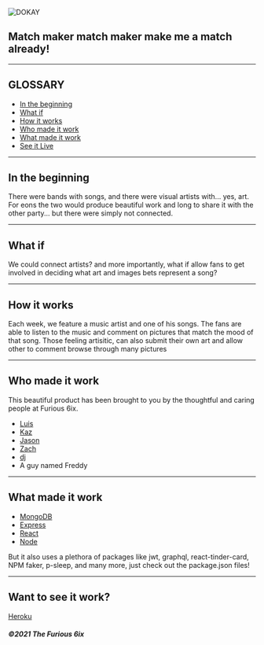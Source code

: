 ![DOKAY](https://user-images.githubusercontent.com/54341829/126934427-e90e942e-7a66-4777-a2f5-087a5407a69e.gif)

## Match maker match maker make me a match already!

---

## GLOSSARY

- [In the beginning](##In-the-beginning)
- [What if](#what-if)
- [How it works](#how-it-works)
- [Who made it work](#who-made-it-work)
- [What made it work](#what-made-it-work)
- [See it Live](#see-it-live)

---

## In the beginning

There were bands with songs, and there were visual artists with... yes, art. For eons the two would produce beautiful work and long to share it with the other party... but there were simply not connected.

---

## What if

We could connect artists? and more importantly, what if allow fans to get involved in deciding what art and images bets represent a song? 

---

## How it works

Each week, we feature a music artist and one of his songs. The fans are able to listen to the music and comment on pictures that match the mood of that song. Those feeling artisitic, can also submit their own art and allow other to comment  browse through many pictures

---

## Who made it work

This beautiful product has been brought to you by the thoughtful and caring people at Furious 6ix.

- [Luis](https://github.com/luiscabrera77)
- [Kaz](https://github.com/justbekazu)
- [Jason](https://github.com/jayeebee)
- [Zach](https://github.com/zpuckett)
- [dj](djrhoten@gmail.com)
- A guy named Freddy

---

## What made it work

- [MongoDB](https://www.mongodb.com/)
- [Express](https://expressjs.com/)
- [React](https://reactjs.org/)
- [Node](https://reactjs.org/)

But it also uses a plethora of packages like jwt, graphql, react-tinder-card, NPM faker, p-sleep, and many more, just check out the package.json files! 

---

## Want to see it work?

[Heroku](https://powerful-eyrie-95631.herokuapp.com/)

##### ©2021 The Furious 6ix

